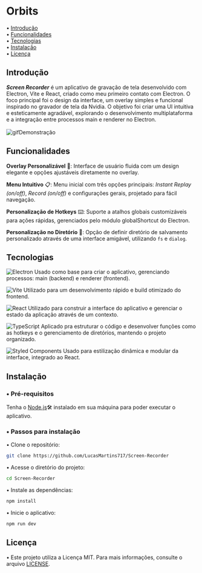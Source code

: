 # Orbits

• [Introdução](#introdução)  
• [Funcionalidades](#funcionalidades)  
• [Tecnologias](#tecnologias)  
• [Instalação](#instalação)  
• [Licença](#licença)  

## Introdução

***Screen Recorder*** é um aplicativo de gravação de tela desenvolvido com Electron, Vite e React, criado como meu primeiro contato com Electron. O foco principal foi o design da interface, um overlay simples e funcional inspirado no gravador de tela da Nvidia. O objetivo foi criar uma UI intuitiva e esteticamente agradável, explorando o desenvolvimento multiplataforma e a integração entre processos main e renderer no Electron.<br/><br/>
![gifDemonstração](resources/showGif.gif)

## Funcionalidades

**Overlay Personalizável** 🎨: Interface de usuário fluida com um design elegante e opções ajustáveis diretamente no overlay.

**Menu Intuitivo** 📋: Menu inicial com três opções principais: *Instant Replay (on/off)*, *Record (on/off)* e configurações gerais, projetado para fácil navegação.

**Personalização de Hotkeys** ⌨️: Suporte a atalhos globais customizáveis para ações rápidas, gerenciados pelo módulo globalShortcut do Electron.

**Personalização no Diretório** 📂: Opção de definir diretório de salvamento personalizado através de uma interface amigável, utilizando `fs` e `dialog`.


## Tecnologias

![Electron](https://img.shields.io/badge/-Electron-282C34?style=flat&logo=electron&logoColor=47848F) Usado como base para criar o aplicativo, gerenciando processos: main (backend) e renderer (frontend).

![Vite](https://img.shields.io/badge/-Vite-282C34?style=flat&logo=vite&logoColor=646CFF) Utilizado para um desenvolvimento rápido e build otimizado do frontend.

![React](https://img.shields.io/badge/-React-282C34?style=flat&logo=react&logoColor=61DAFB) Utilizado para construir a interface do aplicativo e gerenciar o estado da aplicação através de um contexto.

![TypeScript](https://img.shields.io/badge/-TypeScript-282C34?style=flat&logo=typescript&logoColor=3178C6) Aplicado pra estruturar o código e desenvolver funções como as hotkeys e o gerenciamento de diretórios, mantendo o projeto organizado.

![Styled Components](https://img.shields.io/badge/-Styled--Components-282C34?style=flat&logo=styled-components&logoColor=DB7093) Usado para estilização dinâmica e modular da interface, integrado ao React.


## Instalação

### • Pré-requisitos
Tenha o [Node.js](https://nodejs.org/en/download/package-manager)🛠️ instalado em sua máquina para poder executar o aplicativo.

### • Passos para instalação

• Clone o repositório:

```sh
git clone https://github.com/LucasMartins717/Screen-Recorder
```

• Acesse o diretório do projeto:

```sh
cd Screen-Recorder
```

• Instale as dependências:

```sh
npm install
```

• Inicie o aplicativo:

```sh
npm run dev
```

## Licença

• Este projeto utiliza a Licença MIT. Para mais informações, consulte o arquivo [LICENSE](./LICENSE).

